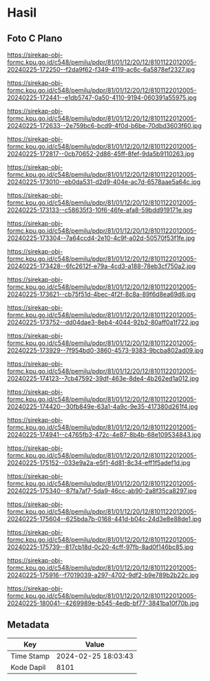# Hasil

## Foto C Plano

https://sirekap-obj-formc.kpu.go.id/c548/pemilu/pdpr/81/01/12/20/12/8101122012005-20240225-172250--f2da9f62-f349-4119-ac6c-6a5878ef2327.jpg

https://sirekap-obj-formc.kpu.go.id/c548/pemilu/pdpr/81/01/12/20/12/8101122012005-20240225-172441--e1db5747-0a50-4110-9194-060391a55975.jpg

https://sirekap-obj-formc.kpu.go.id/c548/pemilu/pdpr/81/01/12/20/12/8101122012005-20240225-172633--2e759bc6-bcd9-4f0d-b6be-70dbd3603f60.jpg

https://sirekap-obj-formc.kpu.go.id/c548/pemilu/pdpr/81/01/12/20/12/8101122012005-20240225-172817--0cb70652-2d86-45ff-8fef-9da5b9110263.jpg

https://sirekap-obj-formc.kpu.go.id/c548/pemilu/pdpr/81/01/12/20/12/8101122012005-20240225-173010--eb0da531-d2d9-404e-ac7d-6578aae5a64c.jpg

https://sirekap-obj-formc.kpu.go.id/c548/pemilu/pdpr/81/01/12/20/12/8101122012005-20240225-173133--c58635f3-10f6-46fe-afa8-59bdd919171e.jpg

https://sirekap-obj-formc.kpu.go.id/c548/pemilu/pdpr/81/01/12/20/12/8101122012005-20240225-173304--7a64ccd4-2e10-4c9f-a02d-50570f53f1fe.jpg

https://sirekap-obj-formc.kpu.go.id/c548/pemilu/pdpr/81/01/12/20/12/8101122012005-20240225-173428--6fc2612f-e79a-4cd3-a188-78eb3cf750a2.jpg

https://sirekap-obj-formc.kpu.go.id/c548/pemilu/pdpr/81/01/12/20/12/8101122012005-20240225-173621--cb75f51d-4bec-4f2f-8c8a-89f6d8ea69d6.jpg

https://sirekap-obj-formc.kpu.go.id/c548/pemilu/pdpr/81/01/12/20/12/8101122012005-20240225-173752--dd04dae3-8eb4-4044-92b2-80aff0a1f722.jpg

https://sirekap-obj-formc.kpu.go.id/c548/pemilu/pdpr/81/01/12/20/12/8101122012005-20240225-173929--7f954bd0-3860-4573-9383-9bcba802ad09.jpg

https://sirekap-obj-formc.kpu.go.id/c548/pemilu/pdpr/81/01/12/20/12/8101122012005-20240225-174123--7cb47592-39df-463e-8de4-4b262ed1a012.jpg

https://sirekap-obj-formc.kpu.go.id/c548/pemilu/pdpr/81/01/12/20/12/8101122012005-20240225-174420--30fb849e-63a1-4a9c-9e35-417380d261f4.jpg

https://sirekap-obj-formc.kpu.go.id/c548/pemilu/pdpr/81/01/12/20/12/8101122012005-20240225-174941--c4765fb3-472c-4e87-8b4b-68e109534843.jpg

https://sirekap-obj-formc.kpu.go.id/c548/pemilu/pdpr/81/01/12/20/12/8101122012005-20240225-175152--033e9a2a-e5f1-4d81-8c34-eff1f5adef1d.jpg

https://sirekap-obj-formc.kpu.go.id/c548/pemilu/pdpr/81/01/12/20/12/8101122012005-20240225-175340--87fa7af7-5da9-46cc-ab90-2a8f35ca8297.jpg

https://sirekap-obj-formc.kpu.go.id/c548/pemilu/pdpr/81/01/12/20/12/8101122012005-20240225-175604--625bda7b-0168-441d-b04c-24d3e8e88de1.jpg

https://sirekap-obj-formc.kpu.go.id/c548/pemilu/pdpr/81/01/12/20/12/8101122012005-20240225-175739--817cb18d-0c20-4cff-97fb-8ad0f146bc85.jpg

https://sirekap-obj-formc.kpu.go.id/c548/pemilu/pdpr/81/01/12/20/12/8101122012005-20240225-175916--f7019039-a297-4702-9df2-b9e789b2b22c.jpg

https://sirekap-obj-formc.kpu.go.id/c548/pemilu/pdpr/81/01/12/20/12/8101122012005-20240225-180041--4269989e-b545-4edb-bf77-3841ba10f70b.jpg


## Metadata

| Key        | Value               |
| ---------- | ------------------- |
| Time Stamp | 2024-02-25 18:03:43 |
| Kode Dapil | 8101                |



